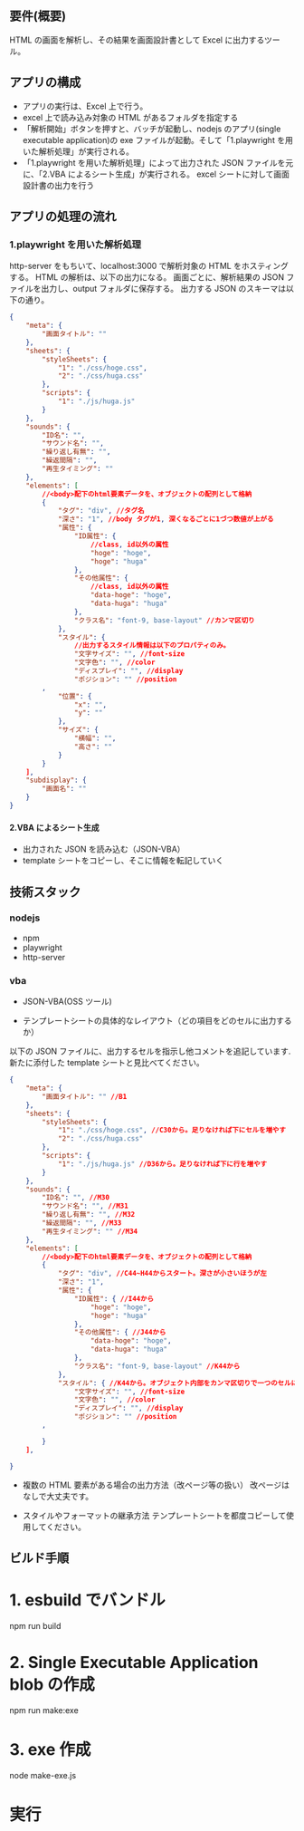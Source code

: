 ## 要件(概要)

HTML の画面を解析し、その結果を画面設計書として Excel に出力するツール。

## アプリの構成

- アプリの実行は、Excel 上で行う。
- excel 上で読み込み対象の HTML があるフォルダを指定する
- 「解析開始」ボタンを押すと、バッチが起動し、nodejs のアプリ(single executable application)の exe ファイルが起動。そして「1.playwright を用いた解析処理」が実行される。
- 「1.playwright を用いた解析処理」によって出力された JSON ファイルを元に、「2.VBA によるシート生成」が実行される。
  excel シートに対して画面設計書の出力を行う

## アプリの処理の流れ

### 1.playwright を用いた解析処理

http-server をもちいて、localhost:3000 で解析対象の HTML をホスティングする。
HTML の解析は、以下の出力になる。
画面ごとに、解析結果の JSON ファイルを出力し、output フォルダに保存する。
出力する JSON のスキーマは以下の通り。

```json
{
	"meta": {
		"画面タイトル": ""
	},
	"sheets": {
		"styleSheets": {
			"1": "./css/hoge.css",
			"2": "./css/huga.css"
		},
		"scripts": {
			"1": "./js/huga.js"
		}
	},
	"sounds": {
		"ID名": "",
		"サウンド名": "",
		"繰り返し有無": "",
		"繰返間隔": "",
		"再生タイミング": ""
	},
	"elements": [
		//<body>配下のhtml要素データを、オブジェクトの配列として格納
		{
			"タグ": "div", //タグ名
			"深さ": "1", //body タグが1, 深くなるごとに1づつ数値が上がる
			"属性": {
				"ID属性": {
					//class, id以外の属性
					"hoge": "hoge",
					"hoge": "huga"
				},
				"その他属性": {
					//class, id以外の属性
					"data-hoge": "hoge",
					"data-huga": "huga"
				},
				"クラス名": "font-9, base-layout" //カンマ区切り
			},
			"スタイル": {
				//出力するスタイル情報は以下のプロパティのみ。
				"文字サイズ": "", //font-size
				"文字色": "", //color
				"ディスプレイ": "", //display
				"ポジション": "" //position
		,
			"位置": {
				"x": "",
				"y": ""
			},
			"サイズ": {
				"横幅": "",
				"高さ": ""
			}
		}
	],
	"subdisplay": {
		"画面名": ""
	}
}
```

#### 2.VBA によるシート生成

- 出力された JSON を読み込む（JSON-VBA）
- template シートをコピーし、そこに情報を転記していく

## 技術スタック

### nodejs

- npm
- playwright
- http-server

### vba

- JSON-VBA(OSS ツール)

- テンプレートシートの具体的なレイアウト（どの項目をどのセルに出力するか）

以下の JSON ファイルに、出力するセルを指示し他コメントを追記しています.
新たに添付した template シートと見比べてください。

```json
{
	"meta": {
		"画面タイトル": "" //B1
	},
	"sheets": {
		"styleSheets": {
			"1": "./css/hoge.css", //C30から。足りなければ下にセルを増やす
			"2": "./css/huga.css"
		},
		"scripts": {
			"1": "./js/huga.js" //D36から。足りなければ下に行を増やす
		}
	},
	"sounds": {
		"ID名": "", //M30
		"サウンド名": "", //M31
		"繰り返し有無": "", //M32
		"繰返間隔": "", //M33
		"再生タイミング": "" //M34
	},
	"elements": [
		//<body>配下のhtml要素データを、オブジェクトの配列として格納
		{
			"タグ": "div", //C44~H44からスタート。深さが小さいほうが左
			"深さ": "1",
			"属性": {
				"ID属性": { //I44から
					"hoge": "hoge",
					"hoge": "huga"
				},
				"その他属性": { //J44から
					"data-hoge": "hoge",
					"data-huga": "huga"
				},
				"クラス名": "font-9, base-layout" //K44から
			},
			"スタイル": { //K44から。オブジェクト内部をカンマ区切りで一つのセルに。
				"文字サイズ": "", //font-size
				"文字色": "", //color
				"ディスプレイ": "", //display
				"ポジション": "" //position
		,

		}
	],

}
```

- 複数の HTML 要素がある場合の出力方法（改ページ等の扱い）
  改ページはなしで大丈夫です。

- スタイルやフォーマットの継承方法
  テンプレートシートを都度コピーして使用してください。

## ビルド手順

# 1. esbuild でバンドル

npm run build

# 2. Single Executable Application blob の作成

npm run make:exe

# 3. exe 作成

node make-exe.js

# 実行
